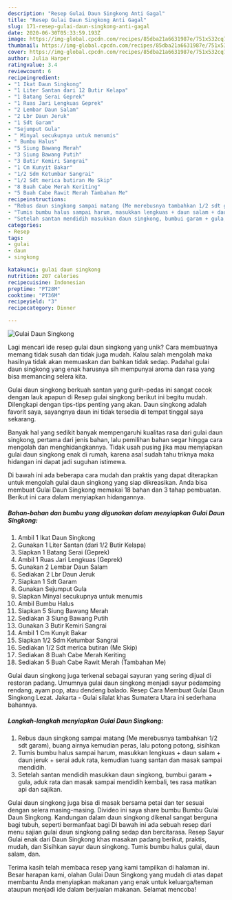 ```yaml
---
description: "Resep Gulai Daun Singkong Anti Gagal"
title: "Resep Gulai Daun Singkong Anti Gagal"
slug: 171-resep-gulai-daun-singkong-anti-gagal
date: 2020-06-30T05:33:59.193Z
image: https://img-global.cpcdn.com/recipes/85dba21a6631987e/751x532cq70/gulai-daun-singkong-foto-resep-utama.jpg
thumbnail: https://img-global.cpcdn.com/recipes/85dba21a6631987e/751x532cq70/gulai-daun-singkong-foto-resep-utama.jpg
cover: https://img-global.cpcdn.com/recipes/85dba21a6631987e/751x532cq70/gulai-daun-singkong-foto-resep-utama.jpg
author: Julia Harper
ratingvalue: 3.4
reviewcount: 6
recipeingredient:
- "1 Ikat Daun Singkong"
- "1 Liter Santan dari 12 Butir Kelapa"
- "1 Batang Serai Geprek"
- "1 Ruas Jari Lengkuas Geprek"
- "2 Lembar Daun Salam"
- "2 Lbr Daun Jeruk"
- "1 Sdt Garam"
- "Sejumput Gula"
- " Minyal secukupnya untuk menumis"
- " Bumbu Halus"
- "5 Siung Bawang Merah"
- "3 Siung Bawang Putih"
- "3 Butir Kemiri Sangrai"
- "1 Cm Kunyit Bakar"
- "1/2 Sdm Ketumbar Sangrai"
- "1/2 Sdt merica butiran Me Skip"
- "8 Buah Cabe Merah Keriting"
- "5 Buah Cabe Rawit Merah Tambahan Me"
recipeinstructions:
- "Rebus daun singkong sampai matang (Me merebusnya tambahkan 1/2 sdt garam), buang airnya kemudian peras, lalu potong potong, sisihkan"
- "Tumis bumbu halus sampai harum, masukkan lengkuas + daun salam + daun jeruk + serai aduk rata, kemudian tuang santan dan masak sampai mendidih."
- "Setelah santan mendidih masukkan daun singkong, bumbui garam + gula, aduk rata dan masak sampai mendidih kembali, tes rasa matikan api dan sajikan."
categories:
- Resep
tags:
- gulai
- daun
- singkong

katakunci: gulai daun singkong 
nutrition: 207 calories
recipecuisine: Indonesian
preptime: "PT28M"
cooktime: "PT36M"
recipeyield: "3"
recipecategory: Dinner

---
```



![Gulai Daun Singkong](https://img-global.cpcdn.com/recipes/85dba21a6631987e/751x532cq70/gulai-daun-singkong-foto-resep-utama.jpg)

Lagi mencari ide resep gulai daun singkong yang unik? Cara membuatnya memang tidak susah dan tidak juga mudah. Kalau salah mengolah maka hasilnya tidak akan memuaskan dan bahkan tidak sedap. Padahal gulai daun singkong yang enak harusnya sih mempunyai aroma dan rasa yang bisa memancing selera kita.

Gulai daun singkong berkuah santan yang gurih-pedas ini sangat cocok dengan lauk apapun di Resep gulai singkong berikut ini begitu mudah. Dilengkapi dengan tips-tips penting yang akan. Daun singkong adalah favorit saya, sayangnya daun ini tidak tersedia di tempat tinggal saya sekarang.

Banyak hal yang sedikit banyak mempengaruhi kualitas rasa dari gulai daun singkong, pertama dari jenis bahan, lalu pemilihan bahan segar hingga cara mengolah dan menghidangkannya. Tidak usah pusing jika mau menyiapkan gulai daun singkong enak di rumah, karena asal sudah tahu triknya maka hidangan ini dapat jadi suguhan istimewa.


Di bawah ini ada beberapa cara mudah dan praktis yang dapat diterapkan untuk mengolah gulai daun singkong yang siap dikreasikan. Anda bisa membuat Gulai Daun Singkong memakai 18 bahan dan 3 tahap pembuatan. Berikut ini cara dalam menyiapkan hidangannya.

<!--inarticleads1-->

##### Bahan-bahan dan bumbu yang digunakan dalam menyiapkan Gulai Daun Singkong:

1. Ambil 1 Ikat Daun Singkong
1. Gunakan 1 Liter Santan (dari 1/2 Butir Kelapa)
1. Siapkan 1 Batang Serai (Geprek)
1. Ambil 1 Ruas Jari Lengkuas (Geprek)
1. Gunakan 2 Lembar Daun Salam
1. Sediakan 2 Lbr Daun Jeruk
1. Siapkan 1 Sdt Garam
1. Gunakan Sejumput Gula
1. Siapkan  Minyal secukupnya untuk menumis
1. Ambil  Bumbu Halus
1. Siapkan 5 Siung Bawang Merah
1. Sediakan 3 Siung Bawang Putih
1. Gunakan 3 Butir Kemiri Sangrai
1. Ambil 1 Cm Kunyit Bakar
1. Siapkan 1/2 Sdm Ketumbar Sangrai
1. Sediakan 1/2 Sdt merica butiran (Me Skip)
1. Sediakan 8 Buah Cabe Merah Keriting
1. Sediakan 5 Buah Cabe Rawit Merah (Tambahan Me)


Gulai daun singkong juga terkenal sebagai sayuran yang sering dijual di restoran padang. Umumnya gulai daun singkong menjadi sayur pedamping rendang, ayam pop, atau dendeng balado. Resep Cara Membuat Gulai Daun Singkong Lezat. Jakarta - Gulai silalat khas Sumatera Utara ini sederhana bahannya. 

<!--inarticleads2-->

##### Langkah-langkah menyiapkan Gulai Daun Singkong:

1. Rebus daun singkong sampai matang (Me merebusnya tambahkan 1/2 sdt garam), buang airnya kemudian peras, lalu potong potong, sisihkan
1. Tumis bumbu halus sampai harum, masukkan lengkuas + daun salam + daun jeruk + serai aduk rata, kemudian tuang santan dan masak sampai mendidih.
1. Setelah santan mendidih masukkan daun singkong, bumbui garam + gula, aduk rata dan masak sampai mendidih kembali, tes rasa matikan api dan sajikan.


Gulai daun singkong juga bisa di masak bersama petai dan ter sesuai dengan selera masing-masing. Divideo ini saya share bumbu Bumbu Gulai Daun Singkong. Kandungan dalam daun singkong dikenal sangat berguna bagi tubuh, seperti bermanfaat bagi Di bawah ini ada sebuah resep dari menu sajian gulai daun singkong paling sedap dan bercitarasa. Resep Sayur Gulai enak dari Daun Singkong khas masakan padang berikut, praktis, mudah, dan Sisihkan sayur daun singkong. Tumis bumbu halus gulai, daun salam, dan. 

Terima kasih telah membaca resep yang kami tampilkan di halaman ini. Besar harapan kami, olahan Gulai Daun Singkong yang mudah di atas dapat membantu Anda menyiapkan makanan yang enak untuk keluarga/teman ataupun menjadi ide dalam berjualan makanan. Selamat mencoba!
